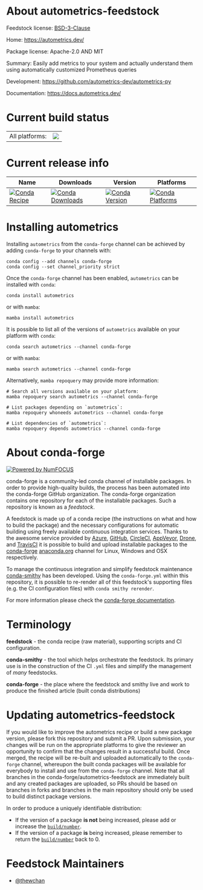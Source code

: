 About autometrics-feedstock
===========================

Feedstock license: [BSD-3-Clause](https://github.com/conda-forge/autometrics-feedstock/blob/main/LICENSE.txt)

Home: https://autometrics.dev/

Package license: Apache-2.0 AND MIT

Summary: Easily add metrics to your system and actually understand them using automatically customized Prometheus queries

Development: https://github.com/autometrics-dev/autometrics-py

Documentation: https://docs.autometrics.dev/

Current build status
====================


<table><tr><td>All platforms:</td>
    <td>
      <a href="https://dev.azure.com/conda-forge/feedstock-builds/_build/latest?definitionId=21285&branchName=main">
        <img src="https://dev.azure.com/conda-forge/feedstock-builds/_apis/build/status/autometrics-feedstock?branchName=main">
      </a>
    </td>
  </tr>
</table>

Current release info
====================

| Name | Downloads | Version | Platforms |
| --- | --- | --- | --- |
| [![Conda Recipe](https://img.shields.io/badge/recipe-autometrics-green.svg)](https://anaconda.org/conda-forge/autometrics) | [![Conda Downloads](https://img.shields.io/conda/dn/conda-forge/autometrics.svg)](https://anaconda.org/conda-forge/autometrics) | [![Conda Version](https://img.shields.io/conda/vn/conda-forge/autometrics.svg)](https://anaconda.org/conda-forge/autometrics) | [![Conda Platforms](https://img.shields.io/conda/pn/conda-forge/autometrics.svg)](https://anaconda.org/conda-forge/autometrics) |

Installing autometrics
======================

Installing `autometrics` from the `conda-forge` channel can be achieved by adding `conda-forge` to your channels with:

```
conda config --add channels conda-forge
conda config --set channel_priority strict
```

Once the `conda-forge` channel has been enabled, `autometrics` can be installed with `conda`:

```
conda install autometrics
```

or with `mamba`:

```
mamba install autometrics
```

It is possible to list all of the versions of `autometrics` available on your platform with `conda`:

```
conda search autometrics --channel conda-forge
```

or with `mamba`:

```
mamba search autometrics --channel conda-forge
```

Alternatively, `mamba repoquery` may provide more information:

```
# Search all versions available on your platform:
mamba repoquery search autometrics --channel conda-forge

# List packages depending on `autometrics`:
mamba repoquery whoneeds autometrics --channel conda-forge

# List dependencies of `autometrics`:
mamba repoquery depends autometrics --channel conda-forge
```


About conda-forge
=================

[![Powered by
NumFOCUS](https://img.shields.io/badge/powered%20by-NumFOCUS-orange.svg?style=flat&colorA=E1523D&colorB=007D8A)](https://numfocus.org)

conda-forge is a community-led conda channel of installable packages.
In order to provide high-quality builds, the process has been automated into the
conda-forge GitHub organization. The conda-forge organization contains one repository
for each of the installable packages. Such a repository is known as a *feedstock*.

A feedstock is made up of a conda recipe (the instructions on what and how to build
the package) and the necessary configurations for automatic building using freely
available continuous integration services. Thanks to the awesome service provided by
[Azure](https://azure.microsoft.com/en-us/services/devops/), [GitHub](https://github.com/),
[CircleCI](https://circleci.com/), [AppVeyor](https://www.appveyor.com/),
[Drone](https://cloud.drone.io/welcome), and [TravisCI](https://travis-ci.com/)
it is possible to build and upload installable packages to the
[conda-forge](https://anaconda.org/conda-forge) [anaconda.org](https://anaconda.org/)
channel for Linux, Windows and OSX respectively.

To manage the continuous integration and simplify feedstock maintenance
[conda-smithy](https://github.com/conda-forge/conda-smithy) has been developed.
Using the ``conda-forge.yml`` within this repository, it is possible to re-render all of
this feedstock's supporting files (e.g. the CI configuration files) with ``conda smithy rerender``.

For more information please check the [conda-forge documentation](https://conda-forge.org/docs/).

Terminology
===========

**feedstock** - the conda recipe (raw material), supporting scripts and CI configuration.

**conda-smithy** - the tool which helps orchestrate the feedstock.
                   Its primary use is in the construction of the CI ``.yml`` files
                   and simplify the management of *many* feedstocks.

**conda-forge** - the place where the feedstock and smithy live and work to
                  produce the finished article (built conda distributions)


Updating autometrics-feedstock
==============================

If you would like to improve the autometrics recipe or build a new
package version, please fork this repository and submit a PR. Upon submission,
your changes will be run on the appropriate platforms to give the reviewer an
opportunity to confirm that the changes result in a successful build. Once
merged, the recipe will be re-built and uploaded automatically to the
`conda-forge` channel, whereupon the built conda packages will be available for
everybody to install and use from the `conda-forge` channel.
Note that all branches in the conda-forge/autometrics-feedstock are
immediately built and any created packages are uploaded, so PRs should be based
on branches in forks and branches in the main repository should only be used to
build distinct package versions.

In order to produce a uniquely identifiable distribution:
 * If the version of a package **is not** being increased, please add or increase
   the [``build/number``](https://docs.conda.io/projects/conda-build/en/latest/resources/define-metadata.html#build-number-and-string).
 * If the version of a package **is** being increased, please remember to return
   the [``build/number``](https://docs.conda.io/projects/conda-build/en/latest/resources/define-metadata.html#build-number-and-string)
   back to 0.

Feedstock Maintainers
=====================

* [@thewchan](https://github.com/thewchan/)

